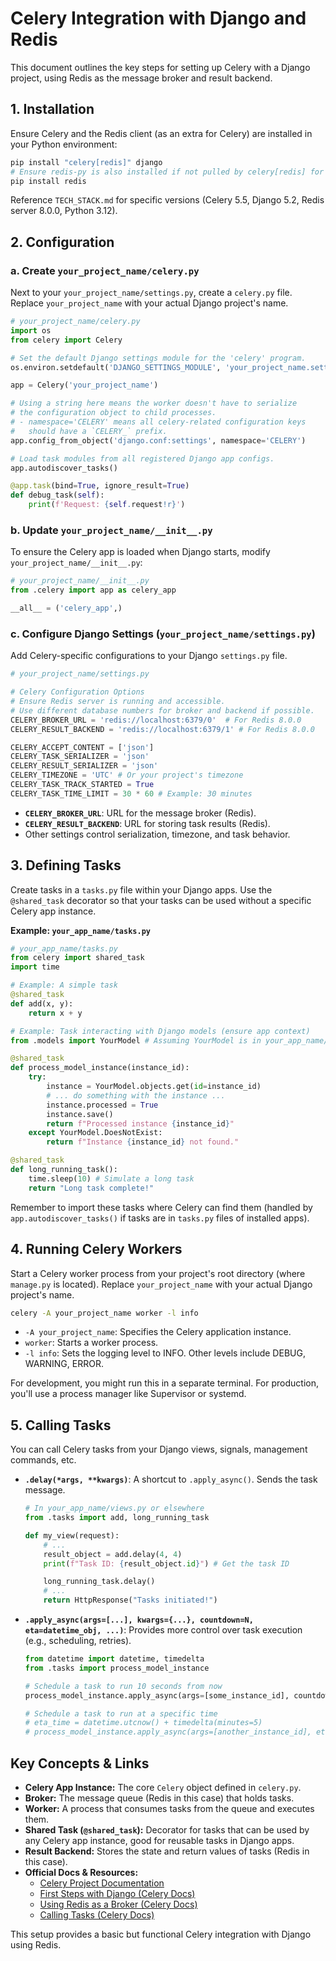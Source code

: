 # Celery Integration with Django and Redis

This document outlines the key steps for setting up Celery with a Django project, using Redis as the message broker and result backend.

## 1. Installation

Ensure Celery and the Redis client (as an extra for Celery) are installed in your Python environment:

```bash
pip install "celery[redis]" django
# Ensure redis-py is also installed if not pulled by celery[redis] for your version
pip install redis
```
Reference `TECH_STACK.md` for specific versions (Celery 5.5, Django 5.2, Redis server 8.0.0, Python 3.12).

## 2. Configuration

### a. Create `your_project_name/celery.py`

Next to your `your_project_name/settings.py`, create a `celery.py` file. Replace `your_project_name` with your actual Django project's name.

```python
# your_project_name/celery.py
import os
from celery import Celery

# Set the default Django settings module for the 'celery' program.
os.environ.setdefault('DJANGO_SETTINGS_MODULE', 'your_project_name.settings')

app = Celery('your_project_name')

# Using a string here means the worker doesn't have to serialize
# the configuration object to child processes.
# - namespace='CELERY' means all celery-related configuration keys
#   should have a `CELERY_` prefix.
app.config_from_object('django.conf:settings', namespace='CELERY')

# Load task modules from all registered Django app configs.
app.autodiscover_tasks()

@app.task(bind=True, ignore_result=True)
def debug_task(self):
    print(f'Request: {self.request!r}')
```

### b. Update `your_project_name/__init__.py`

To ensure the Celery app is loaded when Django starts, modify `your_project_name/__init__.py`:

```python
# your_project_name/__init__.py
from .celery import app as celery_app

__all__ = ('celery_app',)
```

### c. Configure Django Settings (`your_project_name/settings.py`)

Add Celery-specific configurations to your Django `settings.py` file.

```python
# your_project_name/settings.py

# Celery Configuration Options
# Ensure Redis server is running and accessible.
# Use different database numbers for broker and backend if possible.
CELERY_BROKER_URL = 'redis://localhost:6379/0'  # For Redis 8.0.0
CELERY_RESULT_BACKEND = 'redis://localhost:6379/1' # For Redis 8.0.0

CELERY_ACCEPT_CONTENT = ['json']
CELERY_TASK_SERIALIZER = 'json'
CELERY_RESULT_SERIALIZER = 'json'
CELERY_TIMEZONE = 'UTC' # Or your project's timezone
CELERY_TASK_TRACK_STARTED = True
CELERY_TASK_TIME_LIMIT = 30 * 60 # Example: 30 minutes
```
*   **`CELERY_BROKER_URL`**: URL for the message broker (Redis).
*   **`CELERY_RESULT_BACKEND`**: URL for storing task results (Redis).
*   Other settings control serialization, timezone, and task behavior.

## 3. Defining Tasks

Create tasks in a `tasks.py` file within your Django apps. Use the `@shared_task` decorator so that your tasks can be used without a specific Celery app instance.

**Example: `your_app_name/tasks.py`**
```python
# your_app_name/tasks.py
from celery import shared_task
import time

# Example: A simple task
@shared_task
def add(x, y):
    return x + y

# Example: Task interacting with Django models (ensure app context)
from .models import YourModel # Assuming YourModel is in your_app_name/models.py

@shared_task
def process_model_instance(instance_id):
    try:
        instance = YourModel.objects.get(id=instance_id)
        # ... do something with the instance ...
        instance.processed = True
        instance.save()
        return f"Processed instance {instance_id}"
    except YourModel.DoesNotExist:
        return f"Instance {instance_id} not found."

@shared_task
def long_running_task():
    time.sleep(10) # Simulate a long task
    return "Long task complete!"
```
Remember to import these tasks where Celery can find them (handled by `app.autodiscover_tasks()` if tasks are in `tasks.py` files of installed apps).

## 4. Running Celery Workers

Start a Celery worker process from your project's root directory (where `manage.py` is located). Replace `your_project_name` with your actual Django project's name.

```bash
celery -A your_project_name worker -l info
```
*   `-A your_project_name`: Specifies the Celery application instance.
*   `worker`: Starts a worker process.
*   `-l info`: Sets the logging level to INFO. Other levels include DEBUG, WARNING, ERROR.

For development, you might run this in a separate terminal. For production, you'll use a process manager like Supervisor or systemd.

## 5. Calling Tasks

You can call Celery tasks from your Django views, signals, management commands, etc.

*   **`.delay(*args, **kwargs)`**: A shortcut to `.apply_async()`. Sends the task message.
    ```python
    # In your_app_name/views.py or elsewhere
    from .tasks import add, long_running_task

    def my_view(request):
        # ...
        result_object = add.delay(4, 4)
        print(f"Task ID: {result_object.id}") # Get the task ID

        long_running_task.delay()
        # ...
        return HttpResponse("Tasks initiated!")
    ```
*   **`.apply_async(args=[...], kwargs={...}, countdown=N, eta=datetime_obj, ...)`**: Provides more control over task execution (e.g., scheduling, retries).
    ```python
    from datetime import datetime, timedelta
    from .tasks import process_model_instance

    # Schedule a task to run 10 seconds from now
    process_model_instance.apply_async(args=[some_instance_id], countdown=10)

    # Schedule a task to run at a specific time
    # eta_time = datetime.utcnow() + timedelta(minutes=5)
    # process_model_instance.apply_async(args=[another_instance_id], eta=eta_time)
    ```

## Key Concepts & Links

*   **Celery App Instance:** The core `Celery` object defined in `celery.py`.
*   **Broker:** The message queue (Redis in this case) that holds tasks.
*   **Worker:** A process that consumes tasks from the queue and executes them.
*   **Shared Task (`@shared_task`):** Decorator for tasks that can be used by any Celery app instance, good for reusable tasks in Django apps.
*   **Result Backend:** Stores the state and return values of tasks (Redis in this case).
*   **Official Docs & Resources:**
    *   [Celery Project Documentation](https://docs.celeryq.dev/en/stable/)
    *   [First Steps with Django (Celery Docs)](https://docs.celeryq.dev/en/stable/django/first-steps-with-django.html)
    *   [Using Redis as a Broker (Celery Docs)](https://docs.celeryq.dev/en/stable/getting-started/backends-and-brokers/redis.html)
    *   [Calling Tasks (Celery Docs)](https://docs.celeryq.dev/en/stable/userguide/calling.html)

This setup provides a basic but functional Celery integration with Django using Redis.